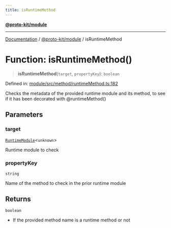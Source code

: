 ```yaml
---
title: isRuntimeMethod
---
```


[**@proto-kit/module**](../README.md)

***

[Documentation](../../../README.md) / [@proto-kit/module](../README.md) / isRuntimeMethod

# Function: isRuntimeMethod()

> **isRuntimeMethod**(`target`, `propertyKey`): `boolean`

Defined in: [module/src/method/runtimeMethod.ts:182](https://github.com/proto-kit/framework/blob/b953c754e500c62f01fbbd6d09adfb2f5577269d/packages/module/src/method/runtimeMethod.ts#L182)

Checks the metadata of the provided runtime module and its method,
to see if it has been decorated with @runtimeMethod()

## Parameters

### target

[`RuntimeModule`](../classes/RuntimeModule.md)\<`unknown`\>

Runtime module to check

### propertyKey

`string`

Name of the method to check in the prior runtime module

## Returns

`boolean`

- If the provided method name is a runtime method or not
